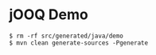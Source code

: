 # jOOQ Demo

``` console
$ rm -rf src/generated/java/demo
$ mvn clean generate-sources -Pgenerate
```